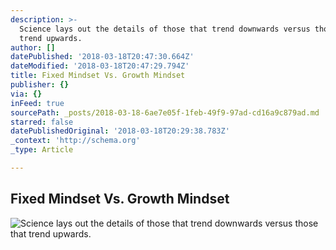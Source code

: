 ```yaml
---
description: >-
  Science lays out the details of those that trend downwards versus those that
  trend upwards.
author: []
datePublished: '2018-03-18T20:47:30.664Z'
dateModified: '2018-03-18T20:47:29.794Z'
title: Fixed Mindset Vs. Growth Mindset
publisher: {}
via: {}
inFeed: true
sourcePath: _posts/2018-03-18-6ae7e05f-1feb-49f9-97ad-cd16a9c879ad.md
starred: false
datePublishedOriginal: '2018-03-18T20:29:38.783Z'
_context: 'http://schema.org'
_type: Article

---
```

## Fixed Mindset Vs. Growth Mindset
![Science lays out the details of those that trend downwards versus those that trend upwards.](https://the-grid-user-content.s3-us-west-2.amazonaws.com/3aaa439e-2fcf-4f55-b3ca-194db0eeb119.png)